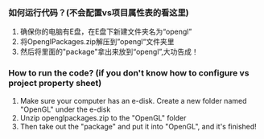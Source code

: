 ### 如何运行代码？(不会配置vs项目属性表的看这里)
1. 确保你的电脑有E盘，在E盘下新建文件夹名为“opengl”
2. 将OpenglPackages.zip解压到”opengl“文件夹里
3. 然后将里面的"package"拿出来放到“opengl”,大功告成！


### How to run the code? (if you don't know how to configure vs project property sheet)
1. Make sure your computer has an e-disk. Create a new folder named "OpenGL" under the e-disk
2. Unzip openglpackages.zip to the "OpenGL" folder
3. Then take out the "package" and put it into "OpenGL", and it's finished!